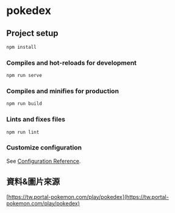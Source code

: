 # pokedex

## Project setup

```cmd
npm install
```

### Compiles and hot-reloads for development

```cmd
npm run serve
```

### Compiles and minifies for production

```cmd
npm run build
```

### Lints and fixes files

```cmd
npm run lint
```

### Customize configuration

See [Configuration Reference](https://cli.vuejs.org/config/).

## 資料&圖片來源

[https://tw.portal-pokemon.com/play/pokedex](https://tw.portal-pokemon.com/play/pokedex)